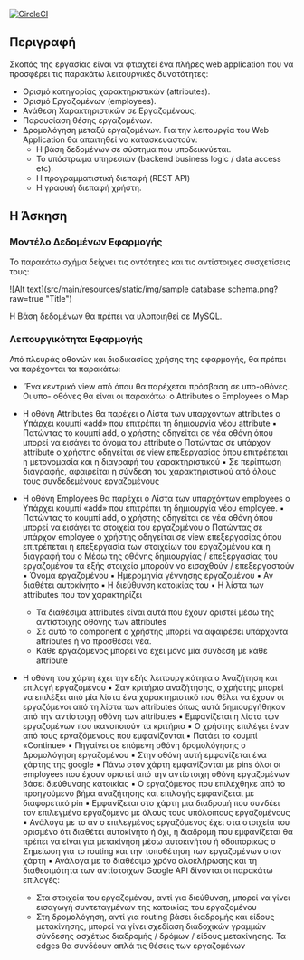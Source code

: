 [![CircleCI](https://circleci.com/gh/arglampedakis/EmployeeManagementSystem.svg?style=svg)](https://circleci.com/gh/arglampedakis/EmployeeManagementSystem)
## Περιγραφή

Σκοπός της εργασίας είναι να φτιαχτεί ένα πλήρες web application που να προσφέρει τις
παρακάτω λειτουργικές δυνατότητες:

- Ορισμό κατηγορίας χαρακτηριστικών (attributes).
- Ορισμό Εργαζομένων (employees).
- Ανάθεση Χαρακτηριστικών σε Εργαζομένους.
- Παρουσίαση θέσης εργαζομένων.
- Δρομολόγηση μεταξύ εργαζομένων.
  Για την λειτουργία του Web Application θα απαιτηθεί να κατασκευαστούν:
    - Η βάση δεδομένων σε σύστημα που υποδεικνύεται.
    - Το υπόστρωμα υπηρεσιών (backend business logic / data access etc).
    - Η προγραμματιστική διεπαφή (REST API)
    - Η γραφική διεπαφή χρήστη.

## Η Άσκηση

### Μοντέλο Δεδομένων Εφαρμογής

Το παρακάτω σχήμα δείχνει τις οντότητες και τις αντίστοιχες συσχετίσεις τους:

![Alt text](src/main/resources/static/img/sample database schema.png?raw=true "Title")

Η Βάση δεδομένων θα πρέπει να υλοποιηθεί σε MySQL.

### Λειτουργικότητα Εφαρμογής

Από πλευράς οθονών και διαδικασίας χρήσης της εφαρμογής, θα πρέπει να παρέχονται τα
παρακάτω:

- ‘Ένα κεντρικό view από όπου θα παρέχεται πρόσβαση σε υπο-οθόνες. Οι υπο-
  οθόνες θα είναι οι παρακάτω:
  o Attributes
  o Employees
  o Map

- Η οθόνη Attributes θα παρέχει
  o Λίστα των υπαρχόντων attributes
  o Υπάρχει κουμπί «add» που επιτρέπει τη δημιουργία νέου attribute
  ▪ Πατώντας το κουμπί add, ο χρήστης οδηγείται σε νέα οθόνη όπου
  μπορεί να εισάγει το όνομα του attribute
  o Πατώντας σε υπάρχον attribute ο χρήστης οδηγείται σε view επεξεργασίας
  όπου επιτρέπεται η μετονομασία και η διαγραφή του χαρακτηριστικού
  ▪ Σε περίπτωση διαγραφής, αφαιρείται η σύνδεση του
  χαρακτηριστικού από όλους τους συνδεδεμένους εργαζομένους
- H οθόνη Employees θα παρέχει
  o Λίστα των υπαρχόντων employees
  o Υπάρχει κουμπί «add» που επιτρέπει τη δημιουργία νέου employee.
  ▪ Πατώντας το κουμπί add, ο χρήστης οδηγείται σε νέα οθόνη όπου
  μπορεί να εισάγει τα στοιχεία του εργαζομένου
  o Πατώντας σε υπάρχον employee ο χρήστης οδηγείται σε view επεξεργασίας
  όπου επιτρέπεται η επεξεργασία των στοιχείων του εργαζομένου και η
  διαγραφή του
  o Μέσω της οθόνης δημιουργίας / επεξεργασίας του εργαζομένου τα εξής
  στοιχεία μπορούν να εισαχθούν / επεξεργαστούν
  ▪ Όνομα εργαζομένου
  ▪ Ημερομηνία γέννησης εργαζομένου
  ▪ Αν διαθέτει αυτοκίνητο
  ▪ Η διεύθυνση κατοικίας του
  ▪ Η λίστα των attributes που τον χαρακτηρίζει
  - Τα διαθέσιμα attributes είναι αυτά που έχουν οριστεί μέσω
  της αντίστοιχης οθόνης των attributes
  - Σε αυτό το component ο χρήστης μπορεί να αφαιρέσει
  υπάρχοντα attributes ή να προσθέσει νέα.
  - Κάθε εργαζόμενος μπορεί να έχει μόνο μία σύνδεση με
  κάθε attribute
- Η οθόνη του χάρτη έχει την εξής λειτουργικότητα
  o Αναζήτηση και επιλογή εργαζομένου
  ▪ Σαν κριτήριο αναζήτησης, ο χρήστης μπορεί να επιλέξει από μία
  λίστα ένα χαρακτηριστικό που θέλει να έχουν οι εργαζόμενοι από
  τη λίστα των attributes όπως αυτά δημιουργήθηκαν από την
  αντίστοιχη οθόνη των attributes
  ▪ Εμφανίζεται η λίστα των εργαζομένων που ικανοποιούν τα κριτήρια
  ▪ Ο χρήστης επιλέγει έναν από τους εργαζόμενους που εμφανίζονται
  ▪ Πατάει το κουμπί «Continue»
  ▪ Πηγαίνει σε επόμενη οθόνη δρομολόγησης
  o Δρομολόγηση εργαζομένου
  ▪ Στην οθόνη αυτή εμφανίζεται ένα χάρτης της google
  ▪ Πάνω στον χάρτη εμφανίζονται με pins όλοι οι employees που
  έχουν οριστεί από την αντίστοιχη οθόνη εργαζομένων βάσει
  διεύθυνσης κατοικίας
  ▪ Ο εργαζόμενος που επιλέχθηκε από το προηγούμενο βήμα
  αναζήτησης και επιλογής εμφανίζεται με διαφορετικό pin
  ▪ Εμφανίζεται στο χάρτη μια διαδρομή που συνδέει τον επιλεγμένο
  εργαζόμενο με όλους τους υπόλοιπους εργαζομένους
  ▪ Ανάλογα με το αν ο επιλεγμένος εργαζόμενος έχει στα στοιχεία του
  ορισμένο ότι διαθέτει αυτοκίνητο ή όχι, η διαδρομή που
  εμφανίζεται θα πρέπει να είναι για μετακίνηση μέσω αυτοκινήτου
  ή οδοιπορικώς
  o Σημείωση για το routing και την τοποθέτηση των εργαζομένων στον χάρτη
  ▪ Ανάλογα με το διαθέσιμο χρόνο ολοκλήρωσης και τη
  διαθεσιμότητα των αντίστοιχων Google API δίνονται οι παρακάτω
  επιλογές:
  - Στα στοιχεία του εργαζομένου, αντί για διεύθυνση, μπορεί
  να γίνει εισαγωγή συντεταγμένων της κατοικίας του
  εργαζομένου
  - Στη δρομολόγηση, αντί για routing βάσει διαδρομής και
  είδους μετακίνησης, μπορεί να γίνει σχεδίαση διαδοχικών
  γραμμών σύνδεσης ασχέτως διαδρομής / δρόμων / είδους
  μετακίνησης. Τα edges θα συνδέουν απλά τις θέσεις των
  εργαζομένων